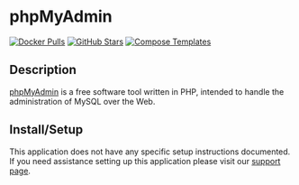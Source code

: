 # phpMyAdmin

[![Docker Pulls](https://img.shields.io/docker/pulls/phpmyadmin/phpmyadmin?style=flat-square&color=607D8B&label=docker%20pulls&logo=docker)](https://hub.docker.com/r/phpmyadmin/phpmyadmin)
[![GitHub Stars](https://img.shields.io/github/stars/phpmyadmin/phpmyadmin?style=flat-square&color=607D8B&label=github%20stars&logo=github)](https://github.com/phpmyadmin/phpmyadmin)
[![Compose Templates](https://img.shields.io/static/v1?style=flat-square&color=607D8B&label=compose&message=templates)](https://github.com/GhostWriters/DockSTARTer/tree/master/compose/.apps/phpmyadmin)

## Description

[phpMyAdmin](https://www.phpmyadmin.net/) is a free software tool written in
PHP, intended to handle the administration of MySQL over the Web.

## Install/Setup

This application does not have any specific setup instructions documented. If
you need assistance setting up this application please visit our
[support page](https://dockstarter.com/basics/support/).
